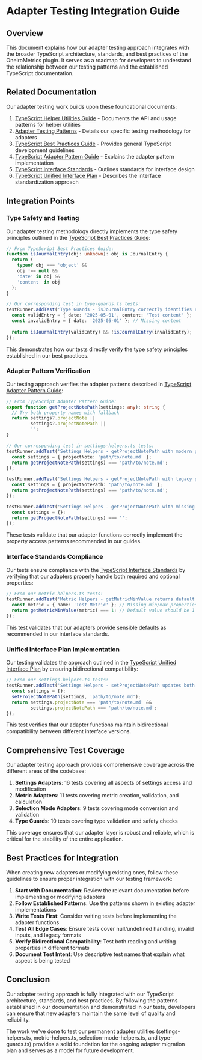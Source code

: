 # Adapter Testing Integration Guide

## Overview

This document explains how our adapter testing approach integrates with the broader TypeScript architecture, standards, and best practices of the OneiroMetrics plugin. It serves as a roadmap for developers to understand the relationship between our testing patterns and the established TypeScript documentation.

## Related Documentation

Our adapter testing work builds upon these foundational documents:

1. [TypeScript Helper Utilities Guide](./typescript-helper-utilities.md) - Documents the API and usage patterns for helper utilities
2. [Adapter Testing Patterns](./testing/adapter-testing-patterns.md) - Details our specific testing methodology for adapters
3. [TypeScript Best Practices Guide](./typescript-best-practices.md) - Provides general TypeScript development guidelines
4. [TypeScript Adapter Pattern Guide](./typescript-adapter-patterns.md) - Explains the adapter pattern implementation
5. [TypeScript Interface Standards](./typescript-interface-standards.md) - Outlines standards for interface design
6. [TypeScript Unified Interface Plan](./typescript-unified-interface-plan.md) - Describes the interface standardization approach

## Integration Points

### Type Safety and Testing

Our adapter testing methodology directly implements the type safety principles outlined in the [TypeScript Best Practices Guide](./typescript-best-practices.md):

```typescript
// From TypeScript Best Practices Guide:
function isJournalEntry(obj: unknown): obj is JournalEntry {
  return (
    typeof obj === 'object' &&
    obj !== null &&
    'date' in obj &&
    'content' in obj
  );
}

// Our corresponding test in type-guards.ts tests:
testRunner.addTest('Type Guards - isJournalEntry correctly identifies entries', () => {
  const validEntry = { date: '2025-05-01', content: 'Test content' };
  const invalidEntry = { date: '2025-05-01' }; // Missing content
  
  return isJournalEntry(validEntry) && !isJournalEntry(invalidEntry);
});
```

This demonstrates how our tests directly verify the type safety principles established in our best practices.

### Adapter Pattern Verification

Our testing approach verifies the adapter patterns described in [TypeScript Adapter Pattern Guide](./typescript-adapter-patterns.md):

```typescript
// From TypeScript Adapter Pattern Guide:
export function getProjectNotePath(settings: any): string {
  // Try both property names with fallback
  return settings?.projectNote || 
         settings?.projectNotePath || 
         '';
}

// Our corresponding test in settings-helpers.ts tests:
testRunner.addTest('Settings Helpers - getProjectNotePath with modern property', () => {
  const settings = { projectNote: 'path/to/note.md' };
  return getProjectNotePath(settings) === 'path/to/note.md';
});

testRunner.addTest('Settings Helpers - getProjectNotePath with legacy property', () => {
  const settings = { projectNotePath: 'path/to/note.md' };
  return getProjectNotePath(settings) === 'path/to/note.md';
});

testRunner.addTest('Settings Helpers - getProjectNotePath with missing properties', () => {
  const settings = {};
  return getProjectNotePath(settings) === '';
});
```

These tests validate that our adapter functions correctly implement the property access patterns recommended in our guides.

### Interface Standards Compliance

Our tests ensure compliance with the [TypeScript Interface Standards](./typescript-interface-standards.md) by verifying that our adapters properly handle both required and optional properties:

```typescript
// From our metric-helpers.ts tests:
testRunner.addTest('Metric Helpers - getMetricMinValue returns default for missing properties', () => {
  const metric = { name: 'Test Metric' }; // Missing min/max properties
  return getMetricMinValue(metric) === 1; // Default value should be 1
});
```

This test validates that our adapters provide sensible defaults as recommended in our interface standards.

### Unified Interface Plan Implementation

Our testing validates the approach outlined in the [TypeScript Unified Interface Plan](./typescript-unified-interface-plan.md) by ensuring bidirectional compatibility:

```typescript
// From our settings-helpers.ts tests:
testRunner.addTest('Settings Helpers - setProjectNotePath updates both properties', () => {
  const settings = {};
  setProjectNotePath(settings, 'path/to/note.md');
  return settings.projectNote === 'path/to/note.md' && 
         settings.projectNotePath === 'path/to/note.md';
});
```

This test verifies that our adapter functions maintain bidirectional compatibility between different interface versions.

## Comprehensive Test Coverage

Our adapter testing approach provides comprehensive coverage across the different areas of the codebase:

1. **Settings Adapters**: 16 tests covering all aspects of settings access and modification
2. **Metric Adapters**: 11 tests covering metric creation, validation, and calculation
3. **Selection Mode Adapters**: 9 tests covering mode conversion and validation
4. **Type Guards**: 10 tests covering type validation and safety checks

This coverage ensures that our adapter layer is robust and reliable, which is critical for the stability of the entire application.

## Best Practices for Integration

When creating new adapters or modifying existing ones, follow these guidelines to ensure proper integration with our testing framework:

1. **Start with Documentation**: Review the relevant documentation before implementing or modifying adapters
2. **Follow Established Patterns**: Use the patterns shown in existing adapter implementations
3. **Write Tests First**: Consider writing tests before implementing the adapter functions
4. **Test All Edge Cases**: Ensure tests cover null/undefined handling, invalid inputs, and legacy formats
5. **Verify Bidirectional Compatibility**: Test both reading and writing properties in different formats
6. **Document Test Intent**: Use descriptive test names that explain what aspect is being tested

## Conclusion

Our adapter testing approach is fully integrated with our TypeScript architecture, standards, and best practices. By following the patterns established in our documentation and demonstrated in our tests, developers can ensure that new adapters maintain the same level of quality and reliability.

The work we've done to test our permanent adapter utilities (settings-helpers.ts, metric-helpers.ts, selection-mode-helpers.ts, and type-guards.ts) provides a solid foundation for the ongoing adapter migration plan and serves as a model for future development. 